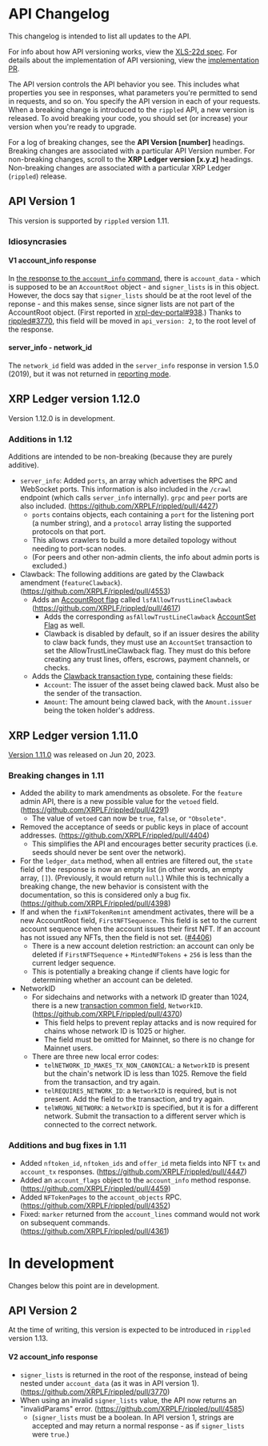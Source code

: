 # API Changelog

This changelog is intended to list all updates to the API.

For info about how API versioning works, view the [XLS-22d spec](https://github.com/XRPLF/XRPL-Standards/discussions/54). For details about the implementation of API versioning, view the [implementation PR](https://github.com/XRPLF/rippled/pull/3155).

The API version controls the API behavior you see. This includes what properties you see in responses, what parameters you're permitted to send in requests, and so on. You specify the API version in each of your requests. When a breaking change is introduced to the `rippled` API, a new version is released. To avoid breaking your code, you should set (or increase) your version when you're ready to upgrade.

For a log of breaking changes, see the **API Version [number]** headings. Breaking changes are associated with a particular API Version number. For non-breaking changes, scroll to the **XRP Ledger version [x.y.z]** headings. Non-breaking changes are associated with a particular XRP Ledger (`rippled`) release.

## API Version 1

This version is supported by `rippled` version 1.11.

### Idiosyncrasies

#### V1 account_info response

In [the response to the `account_info` command](https://xrpl.org/account_info.html#response-format), there is `account_data` - which is supposed to be an `AccountRoot` object - and `signer_lists` is in this object. However, the docs say that `signer_lists` should be at the root level of the reponse - and this makes sense, since signer lists are not part of the AccountRoot object. (First reported in [xrpl-dev-portal#938](https://github.com/XRPLF/xrpl-dev-portal/issues/938).) Thanks to [rippled#3770](https://github.com/XRPLF/rippled/pull/3770), this field will be moved in `api_version: 2`, to the root level of the response.

#### server_info - network_id

The `network_id` field was added in the `server_info` response in version 1.5.0 (2019), but it was not returned in [reporting mode](https://xrpl.org/rippled-server-modes.html#reporting-mode).

## XRP Ledger version 1.12.0

Version 1.12.0 is in development.

### Additions in 1.12

Additions are intended to be non-breaking (because they are purely additive).

- `server_info`: Added `ports`, an array which advertises the RPC and WebSocket ports. This information is also included in the `/crawl` endpoint (which calls `server_info` internally). `grpc` and `peer` ports are also included. (https://github.com/XRPLF/rippled/pull/4427)
  - `ports` contains objects, each containing a `port` for the listening port (a number string), and a `protocol` array listing the supported protocols on that port.
  - This allows crawlers to build a more detailed topology without needing to port-scan nodes.
  - (For peers and other non-admin clients, the info about admin ports is excluded.)
- Clawback: The following additions are gated by the Clawback amendment (`featureClawback`). (https://github.com/XRPLF/rippled/pull/4553)
  - Adds an [AccountRoot flag](https://xrpl.org/accountroot.html#accountroot-flags) called `lsfAllowTrustLineClawback` (https://github.com/XRPLF/rippled/pull/4617)
    - Adds the corresponding `asfAllowTrustLineClawback` [AccountSet Flag](https://xrpl.org/accountset.html#accountset-flags) as well.
    - Clawback is disabled by default, so if an issuer desires the ability to claw back funds, they must use an `AccountSet` transaction to set the AllowTrustLineClawback flag. They must do this before creating any trust lines, offers, escrows, payment channels, or checks.
  - Adds the [Clawback transaction type](https://github.com/XRPLF/XRPL-Standards/blob/master/XLS-39d-clawback/README.md#331-clawback-transaction), containing these fields:
    - `Account`: The issuer of the asset being clawed back. Must also be the sender of the transaction.
    - `Amount`: The amount being clawed back, with the `Amount.issuer` being the token holder's address.

## XRP Ledger version 1.11.0

[Version 1.11.0](https://github.com/XRPLF/rippled/releases/tag/1.11.0) was released on Jun 20, 2023.

### Breaking changes in 1.11

- Added the ability to mark amendments as obsolete. For the `feature` admin API, there is a new possible value for the `vetoed` field. (https://github.com/XRPLF/rippled/pull/4291)
  - The value of `vetoed` can now be `true`, `false`, or `"Obsolete"`.
- Removed the acceptance of seeds or public keys in place of account addresses. (https://github.com/XRPLF/rippled/pull/4404)
  - This simplifies the API and encourages better security practices (i.e. seeds should never be sent over the network).
- For the `ledger_data` method, when all entries are filtered out, the `state` field of the response is now an empty list (in other words, an empty array, `[]`). (Previously, it would return `null`.) While this is technically a breaking change, the new behavior is consistent with the documentation, so this is considered only a bug fix. (https://github.com/XRPLF/rippled/pull/4398)
- If and when the `fixNFTokenRemint` amendment activates, there will be a new AccountRoot field, `FirstNFTSequence`. This field is set to the current account sequence when the account issues their first NFT. If an account has not issued any NFTs, then the field is not set. ([#4406](https://github.com/XRPLF/rippled/pull/4406))
  - There is a new account deletion restriction: an account can only be deleted if `FirstNFTSequence` + `MintedNFTokens` + `256` is less than the current ledger sequence.
  - This is potentially a breaking change if clients have logic for determining whether an account can be deleted.
- NetworkID
  - For sidechains and networks with a network ID greater than 1024, there is a new [transaction common field](https://xrpl.org/transaction-common-fields.html), `NetworkID`. (https://github.com/XRPLF/rippled/pull/4370)
    - This field helps to prevent replay attacks and is now required for chains whose network ID is 1025 or higher.
    - The field must be omitted for Mainnet, so there is no change for Mainnet users.
  - There are three new local error codes:
    - `telNETWORK_ID_MAKES_TX_NON_CANONICAL`: a `NetworkID` is present but the chain's network ID is less than 1025. Remove the field from the transaction, and try again.
    - `telREQUIRES_NETWORK_ID`: a `NetworkID` is required, but is not present. Add the field to the transaction, and try again.
    - `telWRONG_NETWORK`: a `NetworkID` is specified, but it is for a different network. Submit the transaction to a different server which is connected to the correct network.

### Additions and bug fixes in 1.11

- Added `nftoken_id`, `nftoken_ids` and `offer_id` meta fields into NFT `tx` and `account_tx` responses. (https://github.com/XRPLF/rippled/pull/4447)
- Added an `account_flags` object to the `account_info` method response. (https://github.com/XRPLF/rippled/pull/4459)
- Added `NFTokenPages` to the `account_objects` RPC. (https://github.com/XRPLF/rippled/pull/4352)
- Fixed: `marker` returned from the `account_lines` command would not work on subsequent commands. (https://github.com/XRPLF/rippled/pull/4361)

# In development

Changes below this point are in development.

## API Version 2

At the time of writing, this version is expected to be introduced in `rippled` version 1.13.

#### V2 account_info response

- `signer_lists` is returned in the root of the response, instead of being nested under `account_data` (as it was in API version 1). (https://github.com/XRPLF/rippled/pull/3770)
- When using an invalid `signer_lists` value, the API now returns an "invalidParams" error. (https://github.com/XRPLF/rippled/pull/4585)
  - (`signer_lists` must be a boolean. In API version 1, strings are accepted and may return a normal response - as if `signer_lists` were `true`.)
